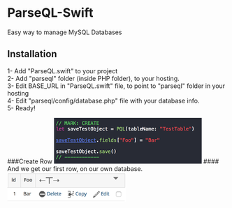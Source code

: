# ParseQL-Swift
Easy way to manage MySQL Databases

## Installation
1- Add "ParseQL.swift" to your project<br>
2- Add "parseql" folder (inside PHP folder), to your hosting.<br>
3- Edit BASE_URL in "ParseQL.swift" file, to point to "parseql" folder in your hosting<br>
4- Edit "parseql/config/database.php" file with your database info.<br>
5- Ready!<br>

###Create Row
![Alt text](Images/CodeCreate.png?raw=true "Create")
####<br>And we get our first row, on our own database.
![Alt text](Images/TestTable1.png?raw=true "Create")
